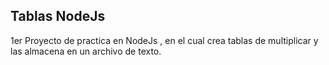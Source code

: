 ## Tablas NodeJs 

1er Proyecto de practica en NodeJs , en el cual crea tablas de multiplicar y las almacena en un archivo de texto. 
